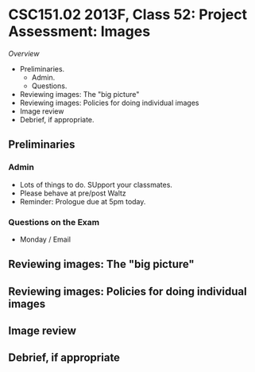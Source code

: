 CSC151.02 2013F, Class 52: Project Assessment: Images
=====================================================

_Overview_

* Preliminaries.
    * Admin.
    * Questions.
* Reviewing images: The "big picture"
* Reviewing images: Policies for doing individual images
* Image review
* Debrief, if appropriate.

Preliminaries
-------------

### Admin

* Lots of things to do.  SUpport your classmates.
* Please behave at pre/post Waltz
* Reminder: Prologue due at 5pm today.

### Questions on the Exam

* Monday / Email

Reviewing images: The "big picture"
-----------------------------------

Reviewing images: Policies for doing individual images
------------------------------------------------------

Image review
------------

Debrief, if appropriate
-----------------------

